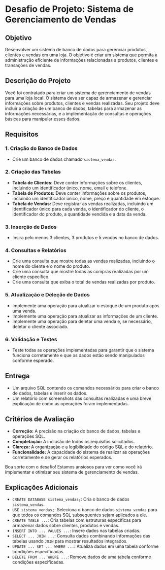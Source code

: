 # Desafio de Projeto: Sistema de Gerenciamento de Vendas

## Objetivo
Desenvolver um sistema de banco de dados para gerenciar produtos, clientes e vendas em uma loja. O objetivo é criar um sistema que permita a administração eficiente de informações relacionadas a produtos, clientes e transações de vendas.

## Descrição do Projeto
Você foi contratado para criar um sistema de gerenciamento de vendas para uma loja local. O sistema deve ser capaz de armazenar e gerenciar informações sobre produtos, clientes e vendas realizadas. Seu projeto deve incluir a criação de um banco de dados, tabelas para armazenar as informações necessárias, e a implementação de consultas e operações básicas para manipular esses dados.

## Requisitos

### 1. Criação do Banco de Dados
- Crie um banco de dados chamado `sistema_vendas`.

### 2. Criação das Tabelas
- **Tabela de Clientes:** Deve conter informações sobre os clientes, incluindo um identificador único, nome, email e telefone.
- **Tabela de Produtos:** Deve conter informações sobre os produtos, incluindo um identificador único, nome, preço e quantidade em estoque.
- **Tabela de Vendas:** Deve registrar as vendas realizadas, incluindo um identificador único para cada venda, o identificador do cliente, o identificador do produto, a quantidade vendida e a data da venda.

### 3. Inserção de Dados
- Insira pelo menos 3 clientes, 3 produtos e 5 vendas no banco de dados.

### 4. Consultas e Relatórios
- Crie uma consulta que mostre todas as vendas realizadas, incluindo o nome do cliente e o nome do produto.
- Crie uma consulta que mostre todas as compras realizadas por um cliente específico.
- Crie uma consulta que exiba o total de vendas realizadas por produto.

### 5. Atualização e Deleção de Dados
- Implemente uma operação para atualizar o estoque de um produto após uma venda.
- Implemente uma operação para atualizar as informações de um cliente.
- Implemente uma operação para deletar uma venda e, se necessário, deletar o cliente associado.

### 6. Validação e Testes
- Teste todas as operações implementadas para garantir que o sistema funciona corretamente e que os dados estão sendo manipulados conforme esperado.

## Entrega
- Um arquivo SQL contendo os comandos necessários para criar o banco de dados, tabelas e inserir os dados.
- Um relatório com screenshots das consultas realizadas e uma breve explicação de como as operações foram implementadas.

## Critérios de Avaliação
- **Correção:** A precisão na criação do banco de dados, tabelas e operações SQL.
- **Completação:** A inclusão de todos os requisitos solicitados.
- **Clareza:** A organização e a legibilidade do código SQL e do relatório.
- **Funcionalidade:** A capacidade do sistema de realizar as operações corretamente e de gerar os relatórios esperados.

Boa sorte com o desafio! Estamos ansiosos para ver como você irá implementar e otimizar seu sistema de gerenciamento de vendas.

## Explicações Adicionais
- `CREATE DATABASE sistema_vendas;`: Cria o banco de dados `sistema_vendas`.
- `USE sistema_vendas;`: Seleciona o banco de dados `sistema_vendas` para que todos os comandos SQL subsequentes sejam aplicados a ele.
- `CREATE TABLE ...`: Cria tabelas com estruturas específicas para armazenar dados sobre clientes, produtos e vendas.
- `INSERT INTO ... VALUES ...`: Insere dados nas tabelas criadas.
- `SELECT ... JOIN ...`: Consulta dados combinando informações das tabelas usando `JOIN` para mostrar resultados integrados.
- `UPDATE ... SET ... WHERE ...`: Atualiza dados em uma tabela conforme condições especificadas.
- `DELETE FROM ... WHERE ...`: Remove dados de uma tabela conforme condições especificadas.
